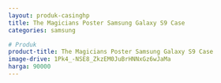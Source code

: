 ```yaml
---
layout: produk-casinghp
title: The Magicians Poster Samsung Galaxy S9 Case
categories: samsung

# Produk
product-title: The Magicians Poster Samsung Galaxy S9 Case
image-drive: 1Pk4_-NSE8_ZkzEM0JuBrHNNxGz6wJaMa
harga: 90000
---
```

